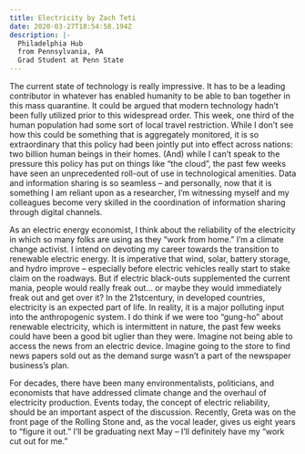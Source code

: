 ```yaml
---
title: Electricity by Zach Teti
date: 2020-03-27T18:54:58.194Z
description: |-
  Philadelphia Hub
  from Pennsylvania, PA
  Grad Student at Penn State
---
```

The current state of technology is really impressive. It has to be a leading contributor in whatever has enabled humanity to be able to ban together in this mass quarantine. It could be argued that modern technology hadn’t been fully utilized prior to this widespread order. This week, one third of the human population had some sort of local travel restriction. While I don’t see how this could be something that is aggregately monitored, it is so extraordinary that this policy had been jointly put into effect across nations: two billion human beings in their homes. (And) while I can’t speak to the pressure this policy has put on things like “the cloud”, the past few weeks have seen an unprecedented roll-out of use in technological amenities. Data and information sharing is so seamless – and personally, now that it is something I am reliant upon as a researcher, I’m witnessing myself and my colleagues become very skilled in the coordination of information sharing through digital channels.

As an electric energy economist, I think about the reliability of the electricity in which so many folks are using as they “work from home.” I’m a climate change activist. I intend on devoting my career towards the transition to renewable electric energy. It is imperative that wind, solar, battery storage, and hydro improve – especially before electric vehicles really start to stake claim on the roadways. But if electric black-outs supplemented the current mania, people would really freak out… or maybe they would immediately freak out and get over it? In the 21stcentury, in developed countries, electricity is an expected part of life. In reality, it is a major polluting input into the anthropogenic system. I do think if we were too “gung-ho” about renewable electricity, which is intermittent in nature, the past few weeks could have been a good bit uglier than they were. Imagine not being able to access the news from an electric device. Imagine going to the store to find news papers sold out as the demand surge wasn’t a part of the newspaper business’s plan.

For decades, there have been many environmentalists, politicians, and economists that have addressed climate change and the overhaul of electricity production. Events today, the concept of electric reliability, should be an important aspect of the discussion. Recently, Greta was on the front page of the Rolling Stone and, as the vocal leader, gives us eight years to “figure it out.” I’ll be graduating next May – I’ll definitely have my “work cut out for me.”